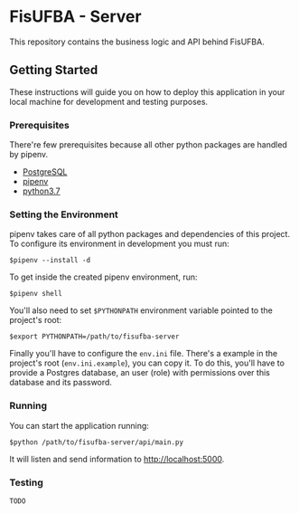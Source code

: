 # FisUFBA - Server

This repository contains the business logic and API behind FisUFBA.

## Getting Started

These instructions will guide you on how to deploy this application in
your local machine for development and testing purposes.<!-- See deployment-->
<!--for notes on how to deploy the project on a live system.-->

### Prerequisites

There're few prerequisites because all other python packages are handled
by pipenv.

- [PostgreSQL](https://www.postgresql.org/)
- [pipenv](https://docs.pipenv.org)
- [python3.7](https://www.python.org/downloads/release/python-370/)

### Setting the Environment

pipenv takes care of all python packages and dependencies of this
project. To configure its environment in development you must run:

```
$pipenv --install -d
```

To get inside the created pipenv environment, run:

```
$pipenv shell
```

You'll also need to set `$PYTHONPATH` environment variable pointed to
the project's root:

```
$export PYTHONPATH=/path/to/fisufba-server
```

Finally you'll have to configure the `env.ini` file. There's a example
in the project's root (`env.ini.example`), you can copy it. To do this,
you'll have to provide a Postgres database, an user (role) with
permissions over this database and its password.

### Running

You can start the application running:

```
$python /path/to/fisufba-server/api/main.py
```

It will listen and send information to
[http://localhost:5000](http://localhost:5000).

### Testing

```
TODO
```
